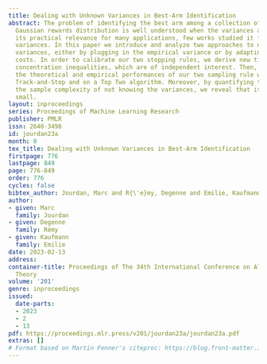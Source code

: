 ```yaml
---
title: Dealing with Unknown Variances in Best-Arm Identification
abstract: The problem of identifying the best arm among a collection of items having
  Gaussian rewards distribution is well understood when the variances are known. Despite
  its practical relevance for many applications, few works studied it for unknown
  variances. In this paper we introduce and analyze two approaches to deal with unknown
  variances, either by plugging in the empirical variance or by adapting the transportation
  costs. In order to calibrate our two stopping rules, we derive new time-uniform
  concentration inequalities, which are of independent interest. Then, we illustrate
  the theoretical and empirical performances of our two sampling rule wrappers on
  Track-and-Stop and on a Top Two algorithm. Moreover, by quantifying the impact on
  the sample complexity of not knowing the variances, we reveal that it is rather
  small.
layout: inproceedings
series: Proceedings of Machine Learning Research
publisher: PMLR
issn: 2640-3498
id: jourdan23a
month: 0
tex_title: Dealing with Unknown Variances in Best-Arm Identification
firstpage: 776
lastpage: 849
page: 776-849
order: 776
cycles: false
bibtex_author: Jourdan, Marc and R{\'e}my, Degenne and Emilie, Kaufmann
author:
- given: Marc
  family: Jourdan
- given: Degenne
  family: Rémy
- given: Kaufmann
  family: Emilie
date: 2023-02-13
address:
container-title: Proceedings of The 34th International Conference on Algorithmic Learning
  Theory
volume: '201'
genre: inproceedings
issued:
  date-parts:
  - 2023
  - 2
  - 13
pdf: https://proceedings.mlr.press/v201/jourdan23a/jourdan23a.pdf
extras: []
# Format based on Martin Fenner's citeproc: https://blog.front-matter.io/posts/citeproc-yaml-for-bibliographies/
---
```


